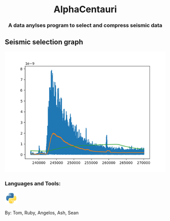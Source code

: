 <h1 align="center"> AlphaCentauri</h1>
<h3 align="center">A data anylses program to select and compress seismic data</h3>
<h2>Seismic selection graph</h2>

<img src="https://github.com/AngelosLeEpic/2024_NASA_SpaceApps/blob/main/Figure_1.png" alt="matplotlib seismeic selection graph"/>

<h3 align="left">Languages and Tools:</h3>
<p align="left"> <a href="https://www.python.org" target="_blank" rel="noreferrer"> <img src="https://raw.githubusercontent.com/devicons/devicon/master/icons/python/python-original.svg" alt="python" width="40" height="40"/> </a> </p>
<p>By: Tom, Ruby, Angelos, Ash, Sean</p>

